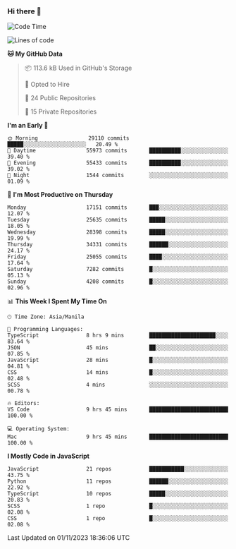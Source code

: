 ### Hi there 👋

<!--START_SECTION:waka-->
![Code Time](http://img.shields.io/badge/Code%20Time-436%20hrs%2042%20mins-blue)

![Lines of code](https://img.shields.io/badge/From%20Hello%20World%20I%27ve%20Written-60.1%20million%20lines%20of%20code-blue)

**🐱 My GitHub Data** 

> 📦 113.6 kB Used in GitHub's Storage 
 > 
> 💼 Opted to Hire
 > 
> 📜 24 Public Repositories 
 > 
> 🔑 15 Private Repositories 
 > 
**I'm an Early 🐤** 

```text
🌞 Morning                29110 commits       █████░░░░░░░░░░░░░░░░░░░░   20.49 % 
🌆 Daytime                55973 commits       ██████████░░░░░░░░░░░░░░░   39.40 % 
🌃 Evening                55433 commits       ██████████░░░░░░░░░░░░░░░   39.02 % 
🌙 Night                  1544 commits        ░░░░░░░░░░░░░░░░░░░░░░░░░   01.09 % 
```
📅 **I'm Most Productive on Thursday** 

```text
Monday                   17151 commits       ███░░░░░░░░░░░░░░░░░░░░░░   12.07 % 
Tuesday                  25635 commits       █████░░░░░░░░░░░░░░░░░░░░   18.05 % 
Wednesday                28398 commits       █████░░░░░░░░░░░░░░░░░░░░   19.99 % 
Thursday                 34331 commits       ██████░░░░░░░░░░░░░░░░░░░   24.17 % 
Friday                   25055 commits       ████░░░░░░░░░░░░░░░░░░░░░   17.64 % 
Saturday                 7282 commits        █░░░░░░░░░░░░░░░░░░░░░░░░   05.13 % 
Sunday                   4208 commits        █░░░░░░░░░░░░░░░░░░░░░░░░   02.96 % 
```


📊 **This Week I Spent My Time On** 

```text
🕑︎ Time Zone: Asia/Manila

💬 Programming Languages: 
TypeScript               8 hrs 9 mins        █████████████████████░░░░   83.64 % 
JSON                     45 mins             ██░░░░░░░░░░░░░░░░░░░░░░░   07.85 % 
JavaScript               28 mins             █░░░░░░░░░░░░░░░░░░░░░░░░   04.81 % 
CSS                      14 mins             █░░░░░░░░░░░░░░░░░░░░░░░░   02.48 % 
SCSS                     4 mins              ░░░░░░░░░░░░░░░░░░░░░░░░░   00.78 % 

🔥 Editors: 
VS Code                  9 hrs 45 mins       █████████████████████████   100.00 % 

💻 Operating System: 
Mac                      9 hrs 45 mins       █████████████████████████   100.00 % 
```

**I Mostly Code in JavaScript** 

```text
JavaScript               21 repos            ███████████░░░░░░░░░░░░░░   43.75 % 
Python                   11 repos            ██████░░░░░░░░░░░░░░░░░░░   22.92 % 
TypeScript               10 repos            █████░░░░░░░░░░░░░░░░░░░░   20.83 % 
SCSS                     1 repo              █░░░░░░░░░░░░░░░░░░░░░░░░   02.08 % 
CSS                      1 repo              █░░░░░░░░░░░░░░░░░░░░░░░░   02.08 % 
```




 Last Updated on 01/11/2023 18:36:06 UTC
<!--END_SECTION:waka-->
